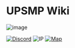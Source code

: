 # UPSMP Wiki

![image](https://github.com/user-attachments/assets/a2b6780e-d56b-4470-bf01-e6233cc4a1a3)

[![Discord](https://img.shields.io/discord/727033287343734885?color=7289DA&logo=discord&style=for-the-badge&logoColor=7289DA)](https://discord.kohara.xyz/) ![IP](https://img.shields.io/badge/IP-ups.lynxs.xyz-red?color=A100C9&style=for-the-badge) [![Map](https://img.shields.io/badge/Map-UPSMP_Map-red?color=A100C9&style=for-the-badge)](https://ups.lynxs.xyz/)

